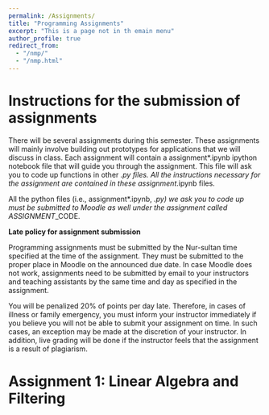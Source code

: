 ```yaml
---
permalink: /Assignments/
title: "Programming Assignments"
excerpt: "This is a page not in th emain menu"
author_profile: true
redirect_from: 
  - "/nmp/"
  - "/nmp.html"
---
```


Instructions for the submission of assignments
======
There will be several assignments during this semester. These assignments will mainly involve building out prototypes for applications that we will discuss in class. Each assignment will contain a assignment*.ipynb ipython notebook file that will guide you through the assignment. This file will ask you to code up functions in other *.py files. All the instructions necessary for the assignment are contained in these assignment*.ipynb files.

All the python files (i.e., assignment*.ipynb, *.py) we ask you to code up must be submitted to Moodle as well under the assignment called ASSIGNMENT*_CODE.

**Late policy for assignment submission**

Programming assignments must be submitted by the Nur-sultan time specified at the time of the assignment. They must be submitted to the proper place in Moodle on the announced due date. In case Moodle does not work, assignments need to be submitted by email to your instructors and teaching assistants by the same time and day as specified in the assignment. 

You will be penalized 20% of points per day late. Therefore, in cases of illness or family emergency, you must inform your instructor immediately if you believe you will not be able to submit your assignment on time. In such cases, an exception may be made at the discretion of your instructor. In addition, live grading will be done if the instructor feels that the assignment is a result of plagiarism.

Assignment 1: Linear Algebra and Filtering
======


